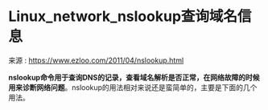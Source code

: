 # Linux_network_nslookup查询域名信息

来源 : https://www.ezloo.com/2011/04/nslookup.html

**nslookup命令用于查询DNS的记录，查看域名解析是否正常，在网络故障的时候用来诊断网络问题**。nslookup的用法相对来说还是蛮简单的，主要是下面的几个用法。

